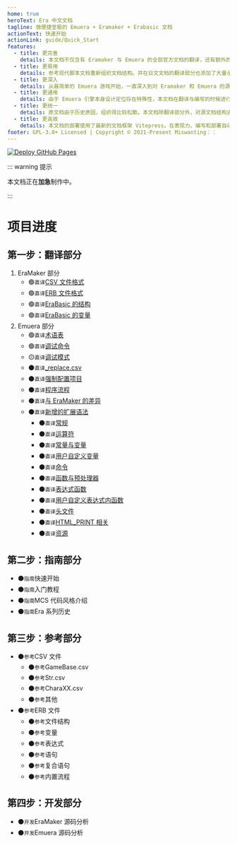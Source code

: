 ```yaml
---
home: true
heroText: Era 中文文档
tagline: 做便捷至极的 Emuera + Eramaker + Erabasic 文档
actionText: 快速开始
actionLink: guide/Quick_Start
features:
  - title: 更完善
    details: 本文档不仅含有 Eramaker 与 Emuera 的全部官方文档的翻译，还有额外的指南、参考等原创内容。
  - title: 更易用
    details: 参考现代脚本文档重新组织文档结构。并在日文文档的翻译部分也添加了大量示例代码。
  - title: 更深入
    details: 从最简单的 Emuera 游戏开始，一直深入到对 Eramaker 和 Emuera 的源代码分析。
  - title: 更通用
    details: 由于 Emuera 引擎本身设计定位存在特殊性，本文档在翻译与编写的时候进行了部分描述的脱敏。
  - title: 更统一
    details: 原文档由于历史原因，组织得比较松散。本文档除翻译部分外，对源文档结构进行了全局重构与聚合。
  - title: 更高效
    details: 本文档的部署使用了最新的文档框架 Vitepress。在表现力、编写和部署自动化都是及其便捷的。能够为文档内容提供一流的支持。
footer: GPL-3.0+ Licensed | Copyright © 2021-Present Miswanting：：
---
```


[![Deploy GitHub Pages](https://github.com/miswanting/Era-Chinese-Documentation/actions/workflows/deploy.yml/badge.svg)](https://github.com/miswanting/Era-Chinese-Documentation/actions/workflows/deploy.yml)

::: warning 提示

本文档正在**加急**制作中。

:::

# 项目进度

## 第一步：翻译部分

1. EraMaker 部分
   - :green_circle:`直译`[CSV 文件格式](translation/CSV_File_Format)
   - :green_circle:`直译`[ERB 文件格式](translation/ERB_File_Format)
   - :green_circle:`直译`[EraBasic 的结构](translation/EraBasic_Structure)
   - :green_circle:`直译`[EraBasic 的变量](translation/EraBasic_Variables)
2. Emuera 部分
   - :green_circle:`直译`[术语表](translation/Glossary)
   - :green_circle:`直译`[调试命令](translation/Debug_Command)
   - :yellow_circle:`直译`[调试模式](translation/Debug_Mode)
   - :black_circle:`直译`[\_replace.csv]()
   - :black_circle:`直译`[强制配置项目]()
   - :black_circle:`直译`[程序流程]()
   - :black_circle:`直译`[与 EraMaker 的差异]()
   - :black_circle:`直译`[新增的扩展语法]()
     - :black_circle:`直译`[常规]()
     - :black_circle:`直译`[运算符]()
     - :black_circle:`直译`[常量与变量]()
     - :black_circle:`直译`[用户自定义变量]()
     - :black_circle:`直译`[命令]()
     - :black_circle:`直译`[函数与预处理器]()
     - :black_circle:`直译`[表达式函数]()
     - :black_circle:`直译`[用户自定义表达式内函数]()
     - :black_circle:`直译`[头文件]()
     - :black_circle:`直译`[HTML_PRINT 相关]()
     - :black_circle:`直译`[资源]()

## 第二步：指南部分

- :black_circle:`指南`快速开始
- :black_circle:`指南`入门教程
- :black_circle:`指南`MCS 代码风格介绍
- :black_circle:`指南`Era 系列历史

## 第三步：参考部分

- :black_circle:`参考`CSV 文件
  - :black_circle:`参考`GameBase.csv
  - :black_circle:`参考`Str.csv
  - :black_circle:`参考`CharaXX.csv
  - :black_circle:`参考`其他
- :black_circle:`参考`ERB 文件
  - :black_circle:`参考`文件结构
  - :black_circle:`参考`变量
  - :black_circle:`参考`表达式
  - :black_circle:`参考`语句
  - :black_circle:`参考`复合语句
  - :black_circle:`参考`内置流程

## 第四步：开发部分

- :black_circle:`开发`EraMaker 源码分析
- :black_circle:`开发`Emuera 源码分析
